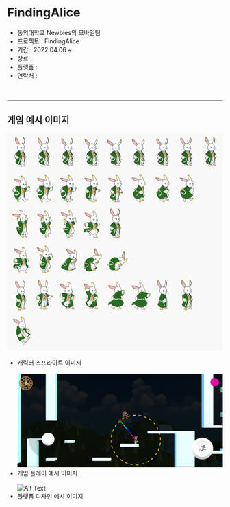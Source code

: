 # FindingAlice
- 동의대학교 Newbies의 모바일팀   
- 프로젝트 : FindingAlice   
- 기간 : 2022.04.06 ~   
- 장르 : 
- 플랫폼 : 
- 연락처 : 
<br/><br/><br/>
*****
   
## 게임 예시 이미지<br/>
![Alt Text](/Deck/Rabbit_Sprite.PNG)<br/>
- 캐릭터 스프라이트 이미지<br/><br/>
![Alt Text](/Deck/Game_Sample_1.png)<br/>
- 게임 플레이 예시 이미지<br/><br/>
![Alt Text](/Deck/KakaoTalk_20220819_223458274.gif)<br/>
- 플랫폼 디자인 예시 이미지<br/><br/>